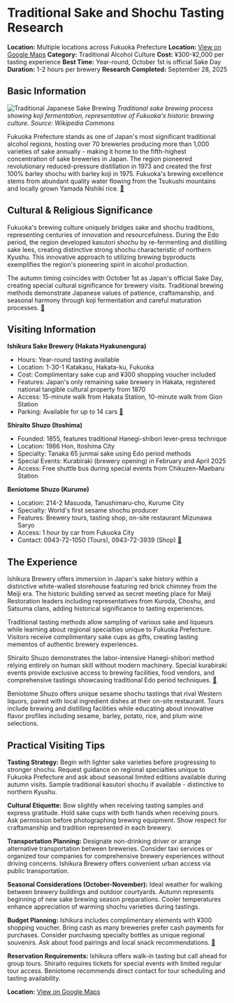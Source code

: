 # Traditional Sake and Shochu Tasting Research

**Location:** Multiple locations across Fukuoka Prefecture
**Location:** [View on Google Maps](https://maps.google.com/maps?q=33.5915905,130.4023522)
**Category:** Traditional Alcohol Culture
**Cost:** ¥300-¥2,000 per tasting experience
**Best Time:** Year-round, October 1st is official Sake Day
**Duration:** 1-2 hours per brewery
**Research Completed:** September 28, 2025

## Basic Information

![Traditional Japanese Sake Brewing](https://upload.wikimedia.org/wikipedia/commons/6/63/HAKUTSURU_SAKE_BREWING.jpg)
*Traditional sake brewing process showing koji fermentation, representative of Fukuoka's historic brewing culture. Source: Wikipedia Commons*

Fukuoka Prefecture stands as one of Japan's most significant traditional alcohol regions, hosting over 70 breweries producing more than 1,000 varieties of sake annually - making it home to the fifth-highest concentration of sake breweries in Japan. The region pioneered revolutionary reduced-pressure distillation in 1973 and created the first 100% barley shochu with barley koji in 1975. Fukuoka's brewing excellence stems from abundant quality water flowing from the Tsukushi mountains and locally grown Yamada Nishiki rice. [🔗](https://www.crossroadfukuoka.jp/en/articles/sake_experience)

## Cultural & Religious Significance

Fukuoka's brewing culture uniquely bridges sake and shochu traditions, representing centuries of innovation and resourcefulness. During the Edo period, the region developed kasutori shochu by re-fermenting and distilling sake lees, creating distinctive strong shochu characteristic of northern Kyushu. This innovative approach to utilizing brewing byproducts exemplifies the region's pioneering spirit in alcohol production.

The autumn timing coincides with October 1st as Japan's official Sake Day, creating special cultural significance for brewery visits. Traditional brewing methods demonstrate Japanese values of patience, craftsmanship, and seasonal harmony through koji fermentation and careful maturation processes. [🔗](https://www.japan.travel/en/japan-magazine/2211_exploring-unique-culture-and-history-brewing-sake-and-shochu/)

## Visiting Information

**Ishikura Sake Brewery (Hakata Hyakunengura)**
- Hours: Year-round tasting available
- Location: 1-30-1 Katakasu, Hakata-ku, Fukuoka
- Cost: Complimentary sake cup and ¥300 shopping voucher included
- Features: Japan's only remaining sake brewery in Hakata, registered national tangible cultural property from 1870
- Access: 15-minute walk from Hakata Station, 10-minute walk from Gion Station
- Parking: Available for up to 14 cars [🔗](https://www.ishikura-shuzou.co.jp/en/)

**Shiraito Shuzo (Itoshima)**
- Founded: 1855, features traditional Hanegi-shibori lever-press technique
- Location: 1986 Hon, Itoshima City
- Specialty: Tanaka 65 junmai sake using Edo period methods
- Special Events: Kurabiraki (brewery opening) in February and April 2025
- Access: Free shuttle bus during special events from Chikuzen-Maebaru Station

**Beniotome Shuzo (Kurume)**
- Location: 214-2 Masuoda, Tanushimaru-cho, Kurume City
- Specialty: World's first sesame shochu producer
- Features: Brewery tours, tasting shop, on-site restaurant Mizunawa Saryo
- Access: 1 hour by car from Fukuoka City
- Contact: 0943-72-1050 (Tours), 0943-72-3939 (Shop) [🔗](https://www.japansake.or.jp/sake/campaign/webcp/en/kyushu/beniotome.html)

## The Experience

Ishikura Brewery offers immersion in Japan's sake history within a distinctive white-walled storehouse featuring red brick chimney from the Meiji era. The historic building served as secret meeting place for Meiji Restoration leaders including representatives from Kuroda, Choshu, and Satsuma clans, adding historical significance to tasting experiences.

Traditional tasting methods allow sampling of various sake and liqueurs while learning about regional specialties unique to Fukuoka Prefecture. Visitors receive complimentary sake cups as gifts, creating lasting mementos of authentic brewery experiences.

Shiraito Shuzo demonstrates the labor-intensive Hanegi-shibori method relying entirely on human skill without modern machinery. Special kurabiraki events provide exclusive access to brewing facilities, food vendors, and comprehensive tastings showcasing traditional Edo period techniques. [🔗](https://gofukuoka.jp/articles/detail/f415f9cf-8602-410e-ae75-b9959f9fe35b)

Beniotome Shuzo offers unique sesame shochu tastings that rival Western liquors, paired with local ingredient dishes at their on-site restaurant. Tours include brewing and distilling facilities while educating about innovative flavor profiles including sesame, barley, potato, rice, and plum wine selections.

## Practical Visiting Tips

**Tasting Strategy:** Begin with lighter sake varieties before progressing to stronger shochu. Request guidance on regional specialties unique to Fukuoka Prefecture and ask about seasonal limited editions available during autumn visits. Sample traditional kasutori shochu if available - distinctive to northern Kyushu.

**Cultural Etiquette:** Bow slightly when receiving tasting samples and express gratitude. Hold sake cups with both hands when receiving pours. Ask permission before photographing brewing equipment. Show respect for craftsmanship and tradition represented in each brewery.

**Transportation Planning:** Designate non-drinking driver or arrange alternative transportation between breweries. Consider taxi services or organized tour companies for comprehensive brewery experiences without driving concerns. Ishikura Brewery offers convenient urban access via public transportation.

**Seasonal Considerations (October-November):** Ideal weather for walking between brewery buildings and outdoor courtyards. Autumn represents beginning of new sake brewing season preparations. Cooler temperatures enhance appreciation of warming shochu varieties during tastings.

**Budget Planning:** Ishikura includes complimentary elements with ¥300 shopping voucher. Bring cash as many breweries prefer cash payments for purchases. Consider purchasing specialty bottles as unique regional souvenirs. Ask about food pairings and local snack recommendations. [🔗](https://www.visit-kyushu.com/)

**Reservation Requirements:** Ishikura offers walk-in tasting but call ahead for group tours. Shiraito requires tickets for special events with limited regular tour access. Beniotome recommends direct contact for tour scheduling and tasting availability.

**Location:** [View on Google Maps](https://maps.google.com/?q=1-30-1+Katakasu,+Hakata-ku,+Fukuoka)
